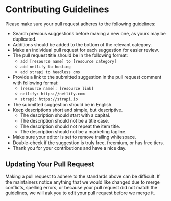 # Contributing Guidelines

Please make sure your pull request adheres to the following guidelines:

- Search previous suggestions before making a new one, as yours may be duplicated.
- Additions should be added to the bottom of the relevant category.
- Make an individual pull request for each suggestion for easier review.
- The pull request title should be in the following format:
   - `add [resource name] to [resource category]`
   - `add netlify to hosting`
   - `add strapi to headless cms`
- Provide a link to the submitted suggestion in the pull request comment with following format:
   - `[resource name]: [resource link]`
   - `netlify: https://netlify.com`
   - `strapi: https://strapi.io`
- The submitted suggestion should be in English.
- Keep descriptions short and simple, but descriptive.
   - The description should start with a capital.
   - The description should not be a title case.
   - The description should not repeat the item title.
   - The description should not be a marketing tagline.
- Make sure your editor is set to remove trailing whitespace.
- Double-check if the suggestion is truly free, freemium, or has free tiers.
- Thank you for your contributions and have a nice day.

## Updating Your Pull Request

Making a pull request to adhere to the standards above can be difficult.
If the maintainers notice anything that we would like changed due to merge conflicts,
spelling errors, or because your pull request did not match the guidelines,
we will ask you to edit your pull request before we merge it.
